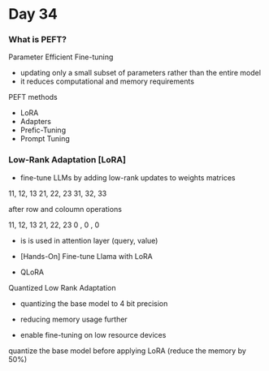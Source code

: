 # Day 34

### What is PEFT?
Parameter Efficient Fine-tuning

- updating only a small subset of parameters rather than the entire model
- it reduces computational and memory requirements

PEFT methods
- LoRA
- Adapters
- Prefic-Tuning
- Prompt Tuning


### Low-Rank Adaptation [LoRA]

- fine-tune LLMs by adding low-rank updates to weights matrices

11, 12, 13
21, 22, 23
31, 32, 33

after row and coloumn operations

11, 12, 13
21, 22, 23
0 , 0 ,  0

- is is used in attention layer (query, value)


- [Hands-On] Fine-tune Llama with LoRA 


- QLoRA

Quantized Low Rank Adaptation

- quantizing the base model to 4 bit precision
- reducing memory usage further

- enable fine-tuning on low resource devices

quantize the base model before applying LoRA (reduce the memory by 50%)

